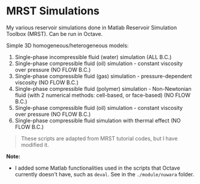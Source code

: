 # MRST Simulations

My various reservoir simulations done in Matlab Reservoir Simulation Toolbox (MRST). Can be run in Octave.

Simple 3D homogeneous/heterogeneous models:

1. Single-phase incompressible fluid (water) simulation (ALL B.C.)
2. Single-phase compressible fluid (oil) simulation - constant viscosity over pressure (NO FLOW B.C.)
3. Single-phase compressible fluid (gas) simulation - pressure-dependent viscosity (NO FLOW B.C.)
4. Single-phase compressible fluid (polymer) simulation - Non-Newtonian fluid (with 2 numerical methods: cell-based, or face-based) (NO FLOW B.C.)
5. Single-phase compressible fluid (oil) simulation - constant viscosity over pressure (NO FLOW B.C.)
6. Single-phase compressible fluid simulation with thermal effect (NO FLOW B.C.)

> These scripts are adapted from MRST tutorial codes, but I have modified it.

**Note:**

* I added some Matlab functionalities used in the scripts that Octave currently doesn't have, such as `deval`. See in the `./module/nuwara` folder. 
